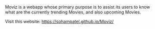 Moviz is a webapp whose primary purpose is to assist its users to know what are the currently trending Movies, and also upcoming Movies.

Visit this website: https://sohampatel.github.io/Moviz/
